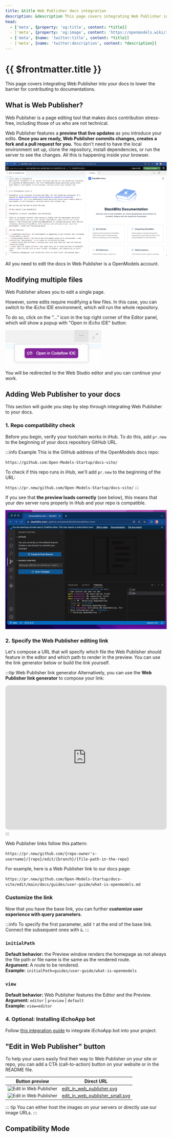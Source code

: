 ```yaml
---
title: &title Web Publisher docs integration
description: &description This page covers integrating Web Publisher into your docs to lower the barrier for contributing to documentations.
head:
  - ['meta', {property: 'og:title', content: *title}] 
  - ['meta', {property: 'og:image', content: 'https://openmodels.wiki/img/og/integrating-web_publisher.png'}]
  - ['meta', {name: 'twitter:title', content: *title}]
  - ['meta', {name: 'twitter:description', content: *description}]
---
```


# {{ $frontmatter.title }}

This page covers integrating Web Publisher into your docs to lower the barrier for contributing to documentations.

## What is Web Publisher?

Web Publisher is a page editing tool that makes docs contribution stress-free, including those of us who are not technical.

Web Publisher features a **preview that live updates** as you introduce your edits. **Once you are ready, Web Publisher commits changes, creates a fork and a pull request for you.** You don't need to have the local environment set up, clone the repository, install dependencies, or run the server to see the changes. All this is happening inside your browser.

<img lang="en" src="./assets/wp-whole.png" alt="Web Publisher" style="width: 600px"/>

All you need to edit the docs in Web Publisher is a OpenModels account.

## Modifying multiple files

Web Publisher allows you to edit a single page.

However, some edits require modifying a few files. In this case, you can switch to the iEcho IDE environment, which will run the whole repository.

To do so, click on the "..." icon in the top right corner of the Editor panel, which will show a popup with "Open in iEcho IDE" button:

<img lang="en" src="./assets/wp-open-in-ide-popup.png" alt="Nav Bar" style="width: 300px"/>

You will be redirected to the Web Studio editor and you can continue your work.

## Adding Web Publisher to your docs

This section will guide you step by step through integrating Web Publisher to your docs.

### 1. Repo compatibility check

Before you begin, verify your toolchain works in iHub. To do this, add `pr.new` to the beginning of your docs repository GitHub URL.

:::info Example
This is the GitHub address of the OpenModels docs repo:

`https://github.com:Open-Models-Startup/docs-vite/`

To check if this repo runs in iHub, we'll add `pr.new` to the beginning of the URL:

`https://pr.new/github.com/Open-Models-Startup/docs-vite/`
:::

If you see that **the preview loads correctly** (see below), this means that your dev server runs properly in iHub and your repo is compatible.

<img lang="en" src="./assets/iecho-ide-opening-repo.gif" alt="Opening a repo in iEcho IDE" />

### 2. Specify the Web Publisher editing link

Let's compose a URL that will specify which file the Web Publisher should feature in the editor and which path to render in the preview. You can use the link generator below or build the link yourself.

:::tip Web Publisher link generator
Alternatively, you can use the **Web Publisher link generator** to compose your link:

<iframe src="https://openmodels.wiki/edit/vue-c2wltp?embed=1&file=src/App.vue&hideExplorer=1&hideNavigation=1&view=preview&ctl=1" style="width:100%;height:450px;border:1px solid var(--vp-custom-block-tip-border);border-radius:10px"></iframe>
:::

Web Publisher links follow this pattern:

`https://pr.new/github.com/{repo-owner's-username}/{repo}/edit/{branch}/{file-path-in-the-repo}`

For example, here is a Web Publisher link to our docs page:

`https://pr.new/github.com/Open-Models-Startup/docs-vite/edit/main/docs/guides/user-guide/what-is-openmodels.md`

### Customize the link

Now that you have the base link, you can further **customize user experience with query parameters**.

:::info
To specify the first parameter, add `?` at the end of the base link. Connect the subsequent ones with `&`.
:::

### `initialPath`

<p>
    <b>Default behavior:</b> the Preview window renders the homepage as not always the file path or file name is the same as the rendered route.<br/>
    <b>Argument:</b> A route to be rendered.<br/>
    <b>Example:</b> <code>initialPath=guides/user-guide/what-is-openmodels</code><br/>
</p>

### `view`

<p>
    <b>Default behavior:</b> Web Publisher features the Editor and the Preview. <br/>
    <b>Argument:</b> <code>editor</code> | <code>preview</code> | <code>default</code><br/>
    <b>Example:</b> <code>view=editor</code><br/>
</p>

### 4. Optional: Installing iEchoApp bot

<!--@include: ./parts/iechoapp-bot.md-->

<!--@include: ./parts/installing-iechoapp.md-->

Follow [this integration guide](./integrating-iechoapp-bot.md) to integrate iEchoApp bot into your project.

<!-- ### 5. Configure "edit this page"

To enable edits on the sites created via generators, you need to change the default settings. Consult the table below to find which files to change. -->

## "Edit in Web Publisher" button

To help your users easily find their way to Web Publisher on your site or repo, you can add a CTA (call-to-action) button on your website or in the README file.

| Button preview | Direct URL |
| --- | --- |
| <img alt="Edit in Web Publisher" src="/img/edit_in_web_publisher.svg" /> | <a href="/img/edit_in_web_publisher.svg" target="_blank">edit_in_web_publisher.svg</a> |
| <img alt="Edit in Web Publisher" src="/img/edit_in_web_publisher_small.svg" /> | <a href="/img/edit_in_web_publisher_small.svg" target="_blank">edit_in_web_publisher_small.svg</a> |

::: tip
You can either host the images on your servers or directly use our image URLs.
:::

## Compatibility Mode

<!--@include: ./parts/wp-compatibility-mode.md-->
